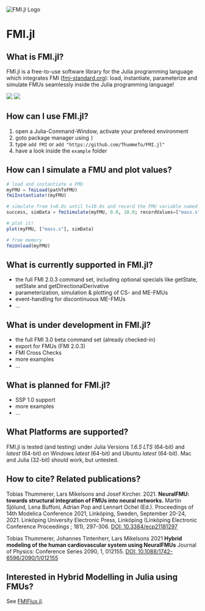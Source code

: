 ![FMI.jl Logo](https://github.com/ThummeTo/FMI.jl/blob/main/logo/dark/fmijl_logo_640_320.png "FMI.jl Logo")
# FMI.jl

## What is FMI.jl?
FMI.jl is a free-to-use software library for the Julia programming language which integrates FMI ([fmi-standard.org](http://fmi-standard.org/)): load, instantiate, parameterize and simulate FMUs seamlessly inside the Julia programming language!

[![](https://img.shields.io/badge/docs-dev-blue.svg)](https://ThummeTo.github.io/FMI.jl/dev) [![](https://github.com/ThummeTo/FMI.jl/actions/workflows/Test.yml/badge.svg)]() 
<!--- [![](https://img.shields.io/badge/docs-stable-blue.svg)](https://ThummeTo.github.io/FMI.jl/stable) --->

## How can I use FMI.jl?
1. open a Julia-Command-Window, activate your prefered environment
1. goto package manager using ```]```
1. type ```add FMI``` or ```add "https://github.com/ThummeTo/FMI.jl"```
1. have a look inside the ```example``` folder

## How can I simulate a FMU and plot values?
```julia
# load and instantiate a FMU
myFMU = fmiLoad(pathToFMU)
fmiInstantiate!(myFMU)

# simulate from t=0.0s until t=10.0s and record the FMU variable named "mass.s"
success, simData = fmiSimulate(myFMU, 0.0, 10.0; recordValues=["mass.s"])

# plot it!
plot(myFMU, ["mass.s"], simData)

# free memory
fmiUnload(myFMU)
```

## What is currently supported in FMI.jl?
- the full FMI 2.0.3 command set, including optional specials like getState, setState and getDirectionalDerivative
- parameterization, simulation & plotting of CS- and ME-FMUs
- event-handling for discontinuous ME-FMUs
- ...

## What is under development in FMI.jl?
- the full FMI 3.0 beta command set (already checked-in)
- export for FMUs (FMI 2.0.3)
- FMI Cross Checks
- more examples
- ...

## What is planned for FMI.jl?
- SSP 1.0 support
- more examples
- ...

## What Platforms are supported?
FMI.jl is tested (and testing) under Julia Versions *1.6.5 LTS* (64-bit) and *latest* (64-bit) on Windows *latest* (64-bit) and Ubuntu *latest* (64-bit). Mac and Julia (32-bit) should work, but untested.

## How to cite? Related publications?
Tobias Thummerer, Lars Mikelsons and Josef Kircher. 2021. **NeuralFMU: towards structural integration of FMUs into neural networks.** Martin Sjölund, Lena Buffoni, Adrian Pop and Lennart Ochel (Ed.). Proceedings of 14th Modelica Conference 2021, Linköping, Sweden, September 20-24, 2021. Linköping University Electronic Press, Linköping (Linköping Electronic Conference Proceedings ; 181), 297-306. [DOI: 10.3384/ecp21181297](https://doi.org/10.3384/ecp21181297)

Tobias Thummerer, Johannes Tintenherr, Lars Mikelsons 2021 **Hybrid modeling of the human cardiovascular system using NeuralFMUs** Journal of Physics: Conference Series 2090, 1, 012155. [DOI: 10.1088/1742-6596/2090/1/012155](https://doi.org/10.1088/1742-6596/2090/1/012155)

## Interested in Hybrid Modelling in Julia using FMUs?
See [FMIFlux.jl](https://github.com/ThummeTo/FMIFlux.jl).